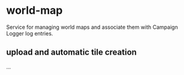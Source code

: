# world-map

Service for managing world maps and associate them with Campaign Logger log entries.

## upload and automatic tile creation

...

